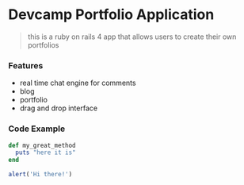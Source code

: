 # Devcamp Portfolio Application

> this is a ruby on rails 4 app that allows users to create their own portfolios

### Features

- real time chat engine for comments
- blog
- portfolio
- drag and drop interface

### Code Example

```ruby
def my_great_method
  puts "here it is"
end
```

```javascript
alert('Hi there!')
```